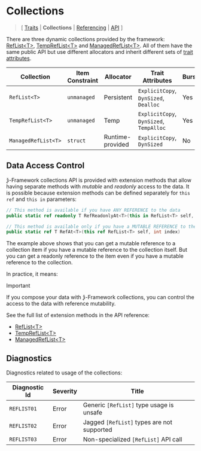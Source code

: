 # Collections

> \[ [Traits](traits.md)
> \| **Collections**
> \| [Referencing](borrow-checker-at-home.md)
> \| [API](api/index.g.md)
> \]

There are three dynamic collections provided by the framework:
[RefList\<T\>](api/T.RefList-1.g.md), [TempRefList\<T\>](api/T.TempRefList-1.g.md)
and [ManagedRefList\<T\>](api/T.ManagedRefList-1.g.md).
All of them have the same public API but use different allocators
and inherit different sets of [trait attributes](traits.md).

| Collection          | Item Constraint | Allocator        | Trait Attributes                        | Burst |
|---------------------|-----------------|------------------|-----------------------------------------|-------|
| `RefList<T>`        | `unmanaged`     | Persistent       | `ExplicitCopy`, `DynSized`, `Dealloc`   | Yes   |
| `TempRefList<T>`    | `unmanaged`     | Temp             | `ExplicitCopy`, `DynSized`, `TempAlloc` | Yes   |
| `ManagedRefList<T>` | `struct`        | Runtime-provided | `ExplicitCopy`, `DynSized`              | No    |

## Data Access Control

ѯ-Framework collections API is provided with extension methods that allow having separate methods with _mutable_ and
_readonly_ access to the data.
It is possible because extension methods can be defined separately for `this ref` and `this in` parameters:

```csharp
// This method is available if you have ANY REFERENCE to the data
public static ref readonly T RefReadonlyAt<T>(this in RefList<T> self, int index)

// This method is available only if you have a MUTABLE REFERENCE to the data
public static ref T RefAt<T>(this ref RefList<T> self, int index)
```

The example above shows that you can get a mutable reference to a collection item
if you have a mutable reference to the collection itself.
But you can get a readonly reference to the item even if you have a mutable reference to the collection.

In practice, it means:

> [!IMPORTANT]
> If you compose your data with ѯ-Framework collections,
> you can control the access to the data with reference mutability. 

See the full list of extension methods in the API reference:
- [RefList\<T\>](api/T.RefList-1.g.md)
- [TempRefList\<T\>](api/T.TempRefList-1.g.md)
- [ManagedRefList\<T\>](api/T.ManagedRefList-1.g.md)

## Diagnostics

Diagnostics related to usage of the collections:

| Diagnostic Id | Severity | Title                                      |
|---------------|----------|--------------------------------------------|
| `REFLIST01`   | Error    | Generic `[RefList]` type usage is unsafe   |
| `REFLIST02`   | Error    | Jagged `[RefList]` types are not supported |
| `REFLIST03`   | Error    | Non-specialized `[RefList]` API call       |
